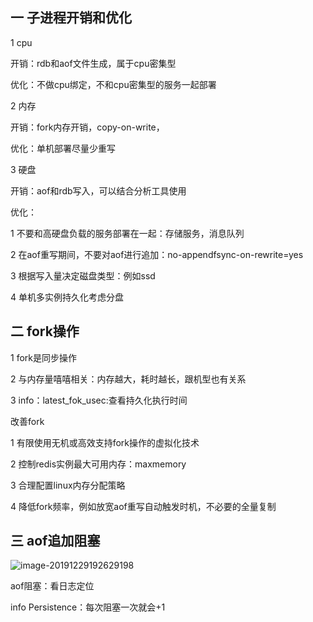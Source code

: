 ## 一 子进程开销和优化

1 cpu

开销：rdb和aof文件生成，属于cpu密集型

优化：不做cpu绑定，不和cpu密集型的服务一起部署

2 内存

开销：fork内存开销，copy-on-write，

优化：单机部署尽量少重写

 3 硬盘

开销：aof和rdb写入，可以结合分析工具使用

优化：

1 不要和高硬盘负载的服务部署在一起：存储服务，消息队列

2 在aof重写期间，不要对aof进行追加：no-appendfsync-on-rewrite=yes

3 根据写入量决定磁盘类型：例如ssd

4 单机多实例持久化考虑分盘

## 二 fork操作

1 fork是同步操作

2 与内存量嘻嘻相关：内存越大，耗时越长，跟机型也有关系

3 info：latest_fok_usec:查看持久化执行时间

改善fork

1 有限使用无机或高效支持fork操作的虚拟化技术

2 控制redis实例最大可用内存：maxmemory

3 合理配置linux内存分配策略

4 降低fork频率，例如放宽aof重写自动触发时机，不必要的全量复制

## 三 aof追加阻塞

![image-20191229192629198](https://tva1.sinaimg.cn/large/006tNbRwgy1gadtfor4exj30hu0ke434.jpg)

aof阻塞：看日志定位

info Persistence：每次阻塞一次就会+1

